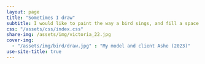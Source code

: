 ```yaml
---
layout: page
title: "Sometimes I draw"
subtitle: I would like to paint the way a bird sings, and fill a space in a beautiful way.
css: "/assets/css/index.css"
share-img: /assets/img/victoria_22.jpg
cover-img:
  - "/assets/img/bird/draw.jpg" : "My model and client Ashe (2023)"
use-site-title: true
---
```

<script src="https://static.elfsight.com/platform/platform.js" data-use-service-core defer></script>
<div class="elfsight-app-0cca0446-147e-49ce-94da-272276274e9c"></div>
